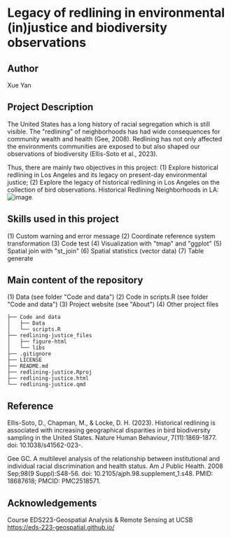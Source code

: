 # Legacy of redlining in environmental (in)justice and biodiversity observations
## Author
Xue Yan

## Project Description
The United States has a long history of racial segregation which is still visible. The "redlining" of neighborhoods has had wide consequences for community wealth and health (Gee, 2008).
Redlining has not only affected the environments communities are exposed to but also shaped our observations of biodiversity (Ellis-Soto et al., 2023).

Thus, there are mainly two objectives in this project: 
(1) Explore historical redlining in Los Angeles and its legacy on present-day environmental justice;
(2) Explore the legacy of historical redlining in Los Angeles on the collection of bird observations.
Historical Redlining Neighborhoods in LA:
![image](https://github.com/user-attachments/assets/9b127158-1e74-4cd3-9cf3-27d2e4c895fc)

## Skills used in this project
(1) Custom warning and error message 
(2) Coordinate reference system transformation
(3) Code test
(4) Visualization with "tmap" and "ggplot"
(5) Spatial join with "st_join"
(6) Spatial statistics (vector data)
(7) Table generate

## Main content of the repository
(1) Data (see folder "Code and data")
(2) Code in scripts.R (see folder "Code and data")
(3) Project website (see "About")
(4) Other project files
```
├── Code and data
│   ├── Data
│   └── scripts.R
├── redlining-justice_files
│   ├── figure-html
│   └── libs
├── .gitignore
├── LICENSE
├── README.md
├── redlining-justice.Rproj
├── redlining-justice.html
└── redlining-justice.qmd
```
## Reference
Ellis-Soto, D., Chapman, M., & Locke, D. H. (2023). Historical redlining is associated with increasing geographical disparities in bird biodiversity sampling in the United States. Nature Human Behaviour, 7(11):1869-1877. doi: 10.1038/s41562-023-.

Gee GC. A multilevel analysis of the relationship between institutional and individual racial discrimination and health status. Am J Public Health. 2008 Sep;98(9 Suppl):S48-56. doi: 10.2105/ajph.98.supplement_1.s48. PMID: 18687618; PMCID: PMC2518571.

## Acknowledgements
Course EDS223-Geospatial Analysis & Remote Sensing at UCSB
https://eds-223-geospatial.github.io/
